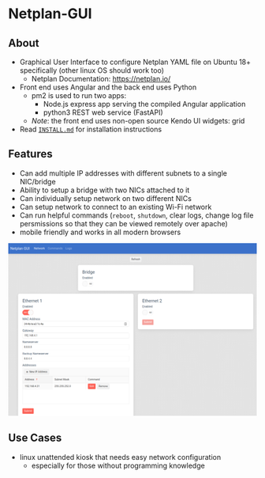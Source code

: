 # Netplan-GUI

## About

- Graphical User Interface to configure Netplan YAML file on Ubuntu 18+ specifically (other linux OS should work too)
  - Netplan Documentation: <https://netplan.io/>
- Front end uses Angular and the back end uses Python
  - pm2 is used to run two apps:
    - Node.js express app serving the compiled Angular application
    - python3 REST web service (FastAPI)
  - *Note*: the front end uses non-open source Kendo UI widgets: grid
- Read [`INSTALL.md`](https://github.com/xinthose/Netplan-GUI/blob/master/INSTALL.md) for installation instructions

## Features

- Can add multiple IP addresses with different subnets to a single NIC/bridge
- Ability to setup a bridge with two NICs attached to it
- Can individually setup network on two different NICs
- Can setup network to connect to an existing Wi-Fi network
- Can run helpful commands (`reboot`, `shutdown`, clear logs, change log file persmissions so that they can be viewed remotely over apache)
- mobile friendly and works in all modern browsers

![Screenshot](https://github.com/xinthose/Netplan-GUI/raw/master/ref/screenshot.png)

## Use Cases

- linux unattended kiosk that needs easy network configuration
  - especially for those without programming knowledge
